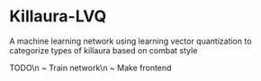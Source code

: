 # Killaura-LVQ
A machine learning network using learning vector quantization to categorize types of killaura based on combat style

TODO\n
~ Train network\n
~ Make frontend
